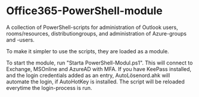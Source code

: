 # Office365-PowerShell-module

A collection of PowerShell-scripts for administration of Outlook users, rooms/resources, distributiongroups, and administration of Azure-groups and -users.

To make it simpler to use the scripts, they are loaded as a module.

To start the module, run "Starta  PowerShell-Modul.ps1". This will connect to Exchange, MSOnline and AzureAD with MFA. If you have KeePass installed, and the login credentials added as an entry, AutoLösenord.ahk will automate the login, if AutoHotKey is installed.
The script will be reloaded everytime the login-process is run.
